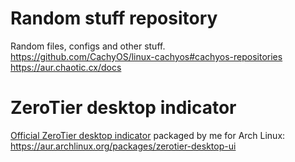 # Random stuff repository
Random files, configs and other stuff.  
https://github.com/CachyOS/linux-cachyos#cachyos-repositories  
https://aur.chaotic.cx/docs
# ZeroTier desktop indicator
[Official ZeroTier desktop indicator](https://github.com/zerotier/DesktopUI) packaged by me for Arch Linux: https://aur.archlinux.org/packages/zerotier-desktop-ui
